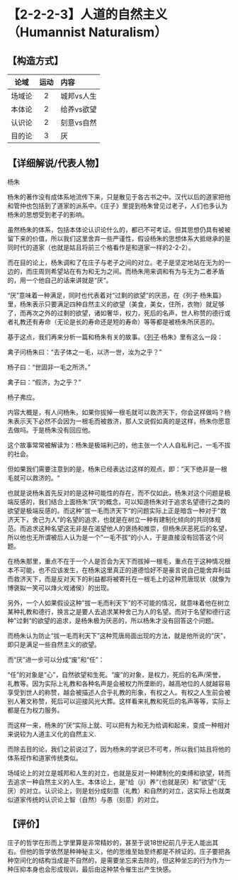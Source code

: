 # 【2-2-2-3】人道的自然主义（Humannist Naturalism）

## 【构造方式】
|  论域  | 运动 | 内容                   |
| :----: | :--: | :--------------------- |
| 场域论 |  2 | 城邦vs人生 |
| 本体论 |  2  | 给养vs欲望 |
| 认识论 |  2  |刻意vs自然 |
| 目的论 |  3  |厌 |



## 【详细解说/代表人物】

杨朱

杨朱的著作没有成体系地流传下来，只是散见于各古书之中。汉代以后的道家把他和管仲也包括到了道家的派系中。《庄子》里提到杨朱曾见过老子，人们也多认为杨朱的思想受到老子的影响。

虽然杨朱的体系，包括本体论认识论什么的，都已不可考证。但其思想仍具有被被留下来的价值，所以我们这里舍弃一些严谨性，假设杨朱的思想体系大抵继承的是同时代的道家（也就是姑且将前三个格看作是和道家一样的2-2-2）。

而在目的论上，杨朱调和了在庄子与老子之间的对立。老子是坚定地站在无为的一边的，而庄周则希望站在有为和无为之间。而杨朱用来调和有为与无为二者矛盾的，用一个他自己的话来讲就是“厌”。

“厌”意味着一种满足，同时也代表着对“过剩的欲望”的厌恶，在《列子·杨朱篇》里，杨朱表示只要满足四种自然主义的欲望（美食，美女，住所，衣物）就足够了，而再次之外的过剩的欲望，诸如奢华，权力，死后的名声，世人称赞的德行或者礼教还有寿命（无论是长的寿命还是短的寿命）等等都是被杨朱所厌恶的。

基于这点，我们再来分析一篇和杨朱有关的故事。《[列子](https://baike.baidu.com/item/列子)·杨朱》里有这么一段：

禽子问杨朱曰：“去子体之一毛，以济一世，汝为之乎？”

杨子曰：“世固非一毛之所济。”

禽子曰：“假济，为之乎？”

杨子弗应。

内容大概是，有人问杨朱，如果你拔掉一根毛就可以救济天下，你会这样做吗？杨朱表示天下必然不会因为一根毛而被救济，那人又说假如真的是这样，杨朱你愿意去做吗。于是杨朱没有回应他。

这个故事常常被解读为：杨朱是极端利己的，他主张一个人人自私利己，一毛不拔的社会。

但如果我们需要注意到的是，杨朱已经表达过这样的观点，即：”天下绝非是一根毛就可以救济的。“

也就是说杨朱首先反对的是这种可能性的存在，而不仅如此，杨朱对这个问题是极端反感的，我们结合上面杨朱”厌“的概念，可以知道杨朱对于追求名望德行之类的欲望是极端反感的。而这种”拔一毛而济天下“的问题实际上正是暗含一种对于”救济天下，舍己为人“的名望的追求，也就是在树立一种有建制化倾向的共同体规范。而追求这种名望这无非是在渴望他人的褒扬和推崇，但杨朱厌恶死后的名望，所以他也无所谓被后人认为是一个”一毛不拔“的小人，于是直接没有回答这个问题。

在杨朱那里，重点不在于一个人是否会为天下而拔掉一根毛，重点在于这种情况根本不可能，也不应该发生，在杨朱这里真正的道德恰好不是豪言说自己能舍弃利益而救济天下，而是反对天下的利益都将被寄托在一根毛上的这种荒唐现状（就像为博褒姒一笑可以烽火戏诸侯）的出现。

另外，一个人如果假设这种”拔一毛而利天下”的不可能的情况，就意味着他在树立某种礼教和德行，换言之是要人去追求某种舍己为人的名望。而对于名望和德行这种”过剩“的欲望的追求，是杨朱极为厌恶的，所以杨朱才没有回答这个问题。

而杨朱认为防止“拔一毛而利天下”这种荒唐局面出现的方法，就是他所说的“厌”，即只是满足一些自然主义的欲望。

而“厌”进一步可以分成“废”和“任”：

“任”的对象是“心”，自然欲望和生死。“废”的对象，是权力，死后的名声/荣誉，礼教等。因为实际上礼教和各种名声是会被权力所垄断的，越高地位的人就越容易享受到世人的称赞，越会被描述人合乎礼教的形象，有权之人。有权之人生前会被别人著文称赞，死后可以迎接风光大葬。这样看来礼教和死后的名声等等，实际上都是在为权力服务。

而这样一来，杨朱的”厌“实际上就、可以把有为和无为给调和起来，变成一种相对来说较为人道主义化的自然主义.

而除去目的论，我们之前说过了，因为杨朱的学说已不可考，所以我们姑且将他的体系视作和道家传统类似。

场域论上的对立是城邦和人生的对立，也就是反对一种建制化的束缚和欲望，转而去追求一种自然主义的人生。本体论上，是”给（ji）养“（也就是厌）和”欲望“（无厌）的对立。认识论上，则是划分成刻意（礼教）和自然的对立，这实际上也就类似道家传统的认识论上智（自然）与愚（刻意）的对立。



## 【评价】

庄子的哲学在形而上学里算是非常精妙的，甚至于说18世纪前几乎无人能出其右。但他的哲学依然是种神秘主义，他的思维至始至终都是不辨证的。庄子要把各种空间化的结构当成是不自然的，是需要坐忘来去除的，但这种坐忘的行为作为一种压抑本身也会形成规训，最后由这种禁令催生出产生快感。
